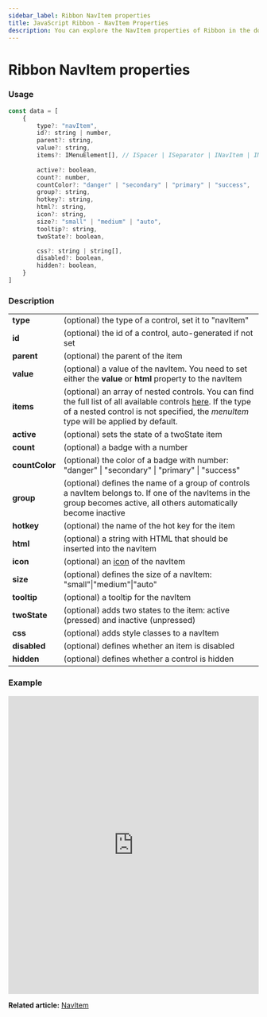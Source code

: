 ```yaml
---
sidebar_label: Ribbon NavItem properties
title: JavaScript Ribbon - NavItem Properties 
description: You can explore the NavItem properties of Ribbon in the documentation of the DHTMLX JavaScript UI library. Browse developer guides and API reference, try out code examples and live demos, and download a free 30-day evaluation version of DHTMLX Suite.
---
```


# Ribbon NavItem properties

### Usage

~~~js
const data = [
    {
        type?: "navItem",
        id?: string | number,
        parent?: string,
        value?: string,
        items?: IMenuElement[], // ISpacer | ISeparator | INavItem | IMenuItem | ICustomHTML
        
        active?: boolean,
        count?: number,
        countColor?: "danger" | "secondary" | "primary" | "success",
        group?: string,
        hotkey?: string,
        html?: string,
        icon?: string,
        size?: "small" | "medium" | "auto",
        tooltip?: string,
        twoState?: boolean,

        css?: string | string[],
        disabled?: boolean,
        hidden?: boolean,
    }
]
~~~

### Description

<table>
    <tbody>
        <tr>
            <td><b>type</b></td>
            <td>(optional) the type of a control, set it to "navItem"</td>
        </tr>
        <tr>
            <td><b>id</b></td>
            <td>(optional) the id of a control, auto-generated if not set</td>
        </tr>
        <tr>
            <td><b>parent</b></td>
            <td>(optional) the parent of the item</td>
        </tr>
        <tr>
            <td><b>value</b></td>
            <td>(optional) a value of the navItem. You need to set either the <b>value</b> or <b>html</b> property to the navItem</td>
        </tr>
        <tr>
            <td><b>items</b></td>
            <td>(optional) an array of nested controls. You can find the full list of all available controls <a href="../../../menu/configuring_menu_items/">here</a>. If the type of a nested control is not specified, the <i>menuItem</i> type will be applied by default.</td>
        </tr>
        <tr>
            <td><b>active</b></td>
            <td>(optional) sets the state of a twoState item</td>
        </tr>
        <tr>
            <td><b>count</b></td>
            <td>(optional) a badge with a number</td>
        </tr>
        <tr>
            <td><b>countColor</b></td>
            <td>(optional) the color of a badge with number: "danger" | "secondary" | "primary" | "success"</td>
        </tr>
        <tr>
            <td><b>group</b></td>
            <td>(optional) defines the name of a group of controls a navItem belongs to. If one of the navItems in the group becomes active, all others automatically become inactive</td>
        </tr>
        <tr>
            <td><b>hotkey</b></td>
            <td>(optional) the name of the hot key for the item</td>
        </tr>
        <tr>
            <td><b>html</b></td>
            <td>(optional) a string with HTML that should be inserted into the navItem</td>
        </tr>
        <tr>
            <td><b>icon</b></td>
            <td>(optional) an <a href="../../customization/">icon</a> of the navItem</td>
        </tr>
        <tr>
            <td><b>size</b></td>
            <td>(optional) defines the size of a navItem: "small"|"medium"|"auto"</td>
        </tr>
        <tr>
            <td><b>tooltip</b></td>
            <td>(optional) a tooltip for the navItem</td>
        </tr>
        <tr>
            <td><b>twoState</b></td>
            <td>(optional) adds two states to the item: active (pressed) and inactive  (unpressed)</td>
        </tr>
        <tr>
            <td><b>css</b></td>
            <td>(optional) adds style classes to a navItem</td>
        </tr>
        <tr>
            <td><b>disabled</b></td>
            <td>(optional) defines whether an item is disabled</td>
        </tr>
        <tr>
            <td><b>hidden</b></td>
            <td>(optional) defines whether a control is hidden</td>
        </tr>
    </tbody>
</table>

### Example

<iframe src="https://snippet.dhtmlx.com/zijc2nta?mode=js" frameborder="0" class="snippet_iframe" width="100%" height="600"></iframe>

**Related article:** [NavItem](ribbon/navitem.md)